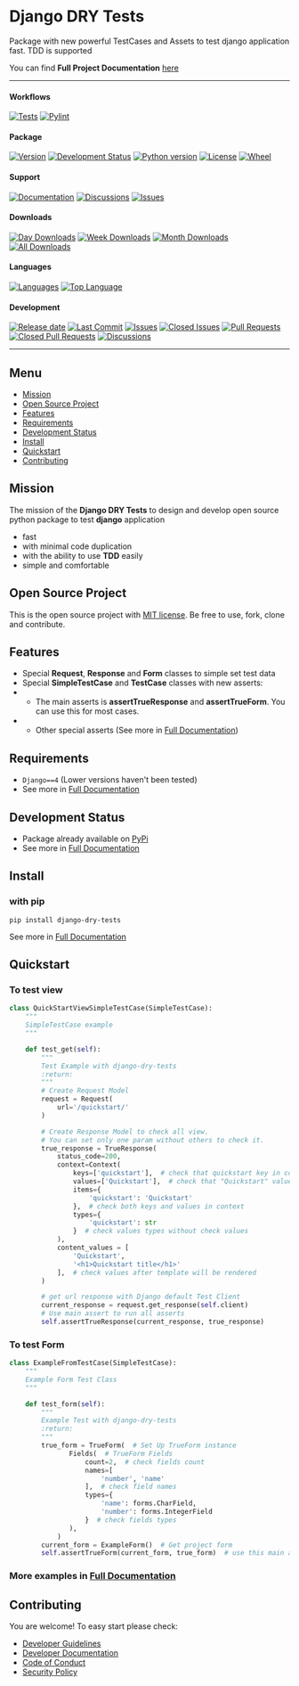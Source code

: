 # Django DRY Tests

Package with new powerful TestCases and Assets to test django application fast. TDD is supported

You can find **Full Project Documentation** [here][documentation_path]

<hr>

#### Workflows
[![Tests](https://github.com/quillcraftsman/django-dry-tests/actions/workflows/run-tests.yml/badge.svg?branch=main)](https://github.com/quillcraftsman/django-dry-tests/actions/workflows/run-tests.yml)
[![Pylint](https://github.com/quillcraftsman/django-dry-tests/actions/workflows/lint.yml/badge.svg?branch=main)](https://github.com/quillcraftsman/django-dry-tests/actions/workflows/lint.yml)

#### Package
[![Version](https://img.shields.io/pypi/v/django-dry-tests.svg)](https://pypi.python.org/pypi/django-dry-tests/)
[![Development Status](https://img.shields.io/pypi/status/django-dry-tests.svg)](https://pypi.python.org/pypi/django-dry-tests)
[![Python version](https://img.shields.io/pypi/pyversions/django-dry-tests.svg)](https://pypi.python.org/pypi/django-dry-tests/)
[![License](https://img.shields.io/pypi/l/django-dry-tests)](https://github.com/quillcraftsman/django-dry-tests/blob/main/LICENSE)
[![Wheel](https://img.shields.io/pypi/wheel/django-dry-tests.svg)](https://pypi.python.org/pypi/django-dry-tests/)

#### Support
[![Documentation](https://img.shields.io/badge/docs-0094FF.svg)][documentation_path]
[![Discussions](https://img.shields.io/badge/discussions-ff0068.svg)](https://github.com/quillcraftsman/django-dry-tests/discussions/)
[![Issues](https://img.shields.io/badge/issues-11AE13.svg)](https://github.com/quillcraftsman/django-dry-tests/issues/)

#### Downloads
[![Day Downloads](https://img.shields.io/pypi/dd/django-dry-tests)](https://pepy.tech/project/django-dry-tests)
[![Week Downloads](https://img.shields.io/pypi/dw/django-dry-tests)](https://pepy.tech/project/django-dry-tests)
[![Month Downloads](https://img.shields.io/pypi/dm/django-dry-tests)](https://pepy.tech/project/django-dry-tests)
[![All Downloads](https://img.shields.io/pepy/dt/django-dry-tests)](https://pepy.tech/project/django-dry-tests)

#### Languages
[![Languages](https://img.shields.io/github/languages/count/quillcraftsman/django-dry-tests)](https://github.com/quillcraftsman/django-dry-tests/)
[![Top Language](https://img.shields.io/github/languages/top/quillcraftsman/django-dry-tests)](https://github.com/quillcraftsman/django-dry-tests/)

#### Development
[![Release date](https://img.shields.io/github/release-date/quillcraftsman/django-dry-tests
)](https://github.com/quillcraftsman/django-dry-tests/releases)
[![Last Commit](https://img.shields.io/github/last-commit/quillcraftsman/django-dry-tests/main
)](https://github.com/quillcraftsman/django-dry-tests/)
[![Issues](https://img.shields.io/github/issues/quillcraftsman/django-dry-tests
)](https://github.com/quillcraftsman/django-dry-tests/issues/)
[![Closed Issues](https://img.shields.io/github/issues-closed/quillcraftsman/django-dry-tests
)](https://github.com/quillcraftsman/django-dry-tests/issues/)
[![Pull Requests](https://img.shields.io/github/issues-pr/quillcraftsman/django-dry-tests
)](https://github.com/quillcraftsman/django-dry-tests/pulls)
[![Closed Pull Requests](https://img.shields.io/github/issues-pr-closed-raw/quillcraftsman/django-dry-tests
)](https://github.com/quillcraftsman/django-dry-tests/pulls)
[![Discussions](https://img.shields.io/github/discussions/quillcraftsman/django-dry-tests
)](https://github.com/quillcraftsman/django-dry-tests/discussions/)

[//]: # (#### Repository Stats)

[//]: # ([![Stars]&#40;https://img.shields.io/github/stars/quillcraftsman/django-dry-tests)

[//]: # (&#41;]&#40;https://github.com/quillcraftsman/django-dry-tests/&#41;)

[//]: # ([![Contributors]&#40;https://img.shields.io/github/contributors/quillcraftsman/django-dry-tests)

[//]: # (&#41;]&#40;https://github.com/quillcraftsman/django-dry-tests/graphs/contributors&#41;)

[//]: # ([![Forks]&#40;https://img.shields.io/github/forks/quillcraftsman/django-dry-tests)

[//]: # (&#41;]&#40;https://github.com/quillcraftsman/django-dry-tests/&#41;)

<hr>

## Menu

- [Mission](#mission)
- [Open Source Project](#open-source-project)
- [Features](#features)
- [Requirements](#requirements)
- [Development Status](#development-status)
- [Install](#install)
- [Quickstart](#quickstart)
- [Contributing](#contributing)

## Mission

The mission of the **Django DRY Tests** to design and develop open source python package to test **django**
application
- fast
- with minimal code duplication
- with the ability to use **TDD** easily 
- simple and comfortable

## Open Source Project

This is the open source project with [MIT license](LICENSE). 
Be free to use, fork, clone and contribute.

## Features

- Special **Request**, **Response** and **Form** classes to simple set test data
- Special **SimpleTestCase** and **TestCase** classes with new asserts:
- - The main asserts is **assertTrueResponse** and **assertTrueForm**. You can use this for most cases.
- - Other special asserts (See more in [Full Documentation](https://drytest.craftsman.lol/about.html#features))

## Requirements

- `Django==4` (Lower versions haven't been tested)
- See more in [Full Documentation](https://drytest.craftsman.lol/about.html#requirements)

## Development Status

- Package already available on [PyPi](https://pypi.org/project/django-dry-tests/)
- See more in [Full Documentation](https://drytest.craftsman.lol/about.html#development-status)

## Install

### with pip

```commandline
pip install django-dry-tests
```

See more in [Full Documentation](https://drytest.craftsman.lol/install.html)

## Quickstart

### To test view

```python
class QuickStartViewSimpleTestCase(SimpleTestCase):
    """
    SimpleTestCase example
    """

    def test_get(self):
        """
        Test Example with django-dry-tests
        :return:
        """
        # Create Request Model
        request = Request(
            url='/quickstart/'
        )

        # Create Response Model to check all view.
        # You can set only one param without others to check it.
        true_response = TrueResponse(
            status_code=200,
            context=Context(
                keys=['quickstart'],  # check that quickstart key in context
                values=['Quickstart'],  # check that "Quickstart" value in context
                items={
                    'quickstart': 'Quickstart'
                },  # check both keys and values in context
                types={
                    'quickstart': str
                }  # check values types without check values
            ),
            content_values = [
                'Quickstart',
                '<h1>Quickstart title</h1>'
            ],  # check values after template will be rendered
        )

        # get url response with Django default Test Client
        current_response = request.get_response(self.client)
        # Use main assert to run all asserts
        self.assertTrueResponse(current_response, true_response)
```

### To test Form

```python
class ExampleFromTestCase(SimpleTestCase):
    """
    Example Form Test Class
    """

    def test_form(self):
        """
        Example Test with django-dry-tests
        :return:
        """
        true_form = TrueForm(  # Set Up TrueForm instance
               Fields(  # TrueForm Fields
                   count=2,  # check fields count
                   names=[
                       'number', 'name'
                   ],  # check field names
                   types={
                       'name': forms.CharField,
                       'number': forms.IntegerField
                   }  # check fields types
               ),
            )
        current_form = ExampleForm()  # Get project form
        self.assertTrueForm(current_form, true_form)  # use this main assert to check all conditions
```

### More examples in [Full Documentation][documentation_path]

## Contributing

You are welcome! To easy start please check:
- [Developer Guidelines](CONTRIBUTING.md)
- [Developer Documentation](https://drytest.craftsman.lol/dev_documentation.html)
- [Code of Conduct](CODE_OF_CONDUCT.md)
- [Security Policy](SECURITY.md)

[documentation_path]: https://drytest.craftsman.lol